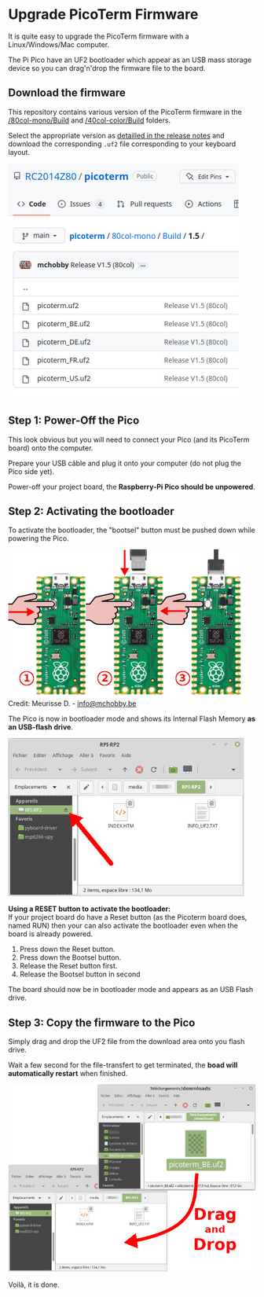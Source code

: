 # Upgrade PicoTerm Firmware

It is quite easy to upgrade the PicoTerm firmware with a Linux/Windows/Mac computer.

The Pi Pico have an UF2 bootloader which appear as an USB mass storage device so you can drag'n'drop the firmware file to the board.

## Download the firmware

This repository contains various version of the PicoTerm firmware in the [/80col-mono/Build](../80col-mono/Build) and [/40col-color/Build](../40col-color/Build) folders.

Select the appropriate version as [detailled in the release notes](../releases.md) and download the corresponding `.uf2` file corresponding to your keyboard layout.

![Download PicoTerm version](_static/upgrade-00.jpg)

## Step 1: Power-Off the Pico

This look obvious but you will need to connect your Pico (and its PicoTerm board) onto the computer.

Prepare your USB câble and plug it onto your computer (do not plug the Pico side yet).

Power-off your project board, the __Raspberry-Pi Pico should be unpowered__.

## Step 2: Activating the bootloader

To activate the bootloader, the "bootsel" button must be pushed down while powering the Pico.

![Bootloader activation](_static/upgrade-01.jpg)<br />Credit: Meurisse D. - info@mchobby.be

The Pico is now in bootloader mode and shows its Internal Flash Memory __as an USB-flash drive__.

![Raspberry Pi Pico in bootloader mode](_static/upgrade-02.jpg)

__Using a RESET button to activate the bootloader:__<br />If your project board do have a Reset button (as the Picoterm board does, named RUN) then your can also activate the bootloader even when the board is already powered.
1. Press down the Reset button.
2. Press down the Bootsel button.
3. Release the Reset button first.
4. Release the Bootsel button in second

The board should now be in bootloader mode and appears as an USB Flash drive.

## Step 3: Copy the firmware to the Pico

Simply drag and drop the UF2 file from the download area onto you flash drive.

Wait a few second for the file-transfert to get terminated, the __boad will automatically restart__ when finished.

![Raspberry Pi Pico firmware transfer](_static/upgrade-03.jpg)

 Voilà, it is done.

